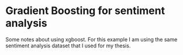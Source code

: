 #  Gradient Boosting for sentiment analysis
Some notes about using xgboost. For this example I am using the same sentiment analysis dataset that I used for my thesis.
